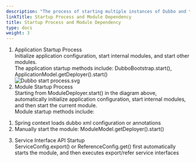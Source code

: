 ```yaml
---
description: "The process of starting multiple instances of Dubbo and the dependency relationships between modules."
linkTitle: Startup Process and Module Dependency
title: Startup Process and Module Dependency
type: docs
weight: 3
---
```


1. Application Startup Process  
Initialize application configuration, start internal modules, and start other modules.  
The application startup methods include: DubboBootstrap.start(), ApplicationModel.getDeployer().start()  
![Dubbo start process.svg](https://cdn.nlark.com/yuque/0/2021/svg/2391732/1634895625292-99fdac6f-3371-4147-9ad5-9428296cb083.svg#clientId=u82d0d5c2-bff3-4&from=drop&id=u8db161d3&originHeight=2594&originWidth=1050&originalType=binary&ratio=1&size=64242&status=done&style=none&taskId=u8976fa81-5bc5-469a-ab4a-b4cda12cd6d)  
2. Module Startup Process  
Starting from ModuleDeployer.start() in the diagram above, automatically initialize application configuration, start internal modules, and then start the current module.  
Module startup methods include:  
1) Spring context loads dubbo xml configuration or annotations  
2) Manually start the module: ModuleModel.getDeployer().start()  

3. Service Interface API Startup  
ServiceConfig.export() or ReferenceConfig.get() first automatically starts the module, and then executes export/refer service interfaces  

